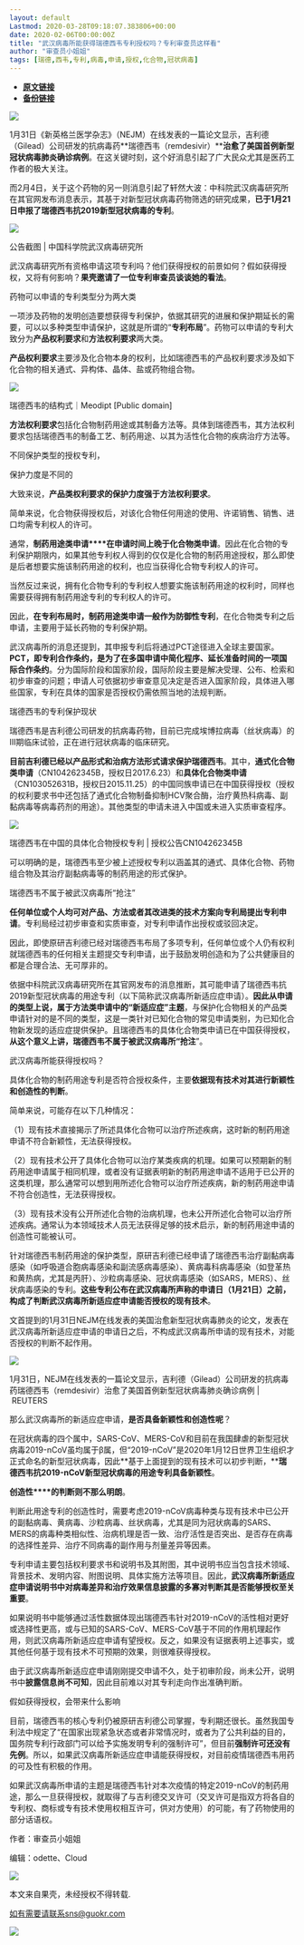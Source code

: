 ```yaml
---
layout: default
Lastmod: 2020-03-28T09:18:07.383806+00:00
date: 2020-02-06T00:00:00Z
title: "武汉病毒所能获得瑞德西韦专利授权吗？专利审查员这样看"
author: "审查员小姐姐"
tags: [瑞德,西韦,专利,病毒,申请,授权,化合物,冠状病毒]
---
```


* [**原文链接**](https://mp.weixin.qq.com/s/_PCxsOHIBomfkilxUoiA9Q)
* [**备份链接**](http://archive.ph/WdbOs)


![](/images/post/c6aa000a9553748381b8835c8912df49.jpg)

1月31日《新英格兰医学杂志》（NEJM）在线发表的一篇论文显示，吉利德（Gilead）公司研发的抗病毒药**瑞德西韦（remdesivir）****治愈了美国首例新型冠状病毒肺炎确诊病例**。在这关键时刻，这个好消息引起了广大民众尤其是医药工作者的极大关注。  

而2月4日，关于这个药物的另一则消息引起了轩然大波：中科院武汉病毒研究所在其官网发布消息表示，其基于对新型冠状病毒药物筛选的研究成果，**已于1月21日申报了瑞德西韦抗2019新型冠状病毒的专利**。

![](/images/post/9942d35f8345ffa5ba166c5122f098d8.jpg)

公告截图 | 中国科学院武汉病毒研究所

武汉病毒研究所有资格申请这项专利吗？他们获得授权的前景如何？假如获得授权，又将有何影响？**果壳邀请了一位专利审查员谈谈她的看法**。

药物可以申请的专利类型分为两大类

一项涉及药物的发明创造要想获得专利保护，依据其研究的进展和保护期延长的需要，可以以多种类型申请保护，这就是所谓的“**专利布局**”。药物可以申请的专利大致分为**产品权利要求**和**方法权利要求**两大类。

**产品权利要求**主要涉及化合物本身的权利，比如瑞德西韦的产品权利要求涉及如下化合物的相关通式、异构体、晶体、盐或药物组合物。

![](/images/post/75e3d57c5f428ace38447baf53061e34.jpg)

瑞德西韦的结构式｜Meodipt \[Public domain\]

**方法权利要求**包括化合物制药用途或其制备方法等。具体到瑞德西韦，其方法权利要求包括瑞德西韦的制备工艺、制药用途、以其为活性化合物的疾病治疗方法等。

不同保护类型的授权专利，

保护力度是不同的

大致来说，**产品类权利要求的保护力度强于方法权利要求**。

简单来说，化合物获得授权后，对该化合物任何用途的使用、许诺销售、销售、进口均需专利权人的许可。

通常，**制药用途类申请****在申请时间上晚于化合物类申请**。因此在化合物的专利保护期限内，如果其他专利权人得到的仅仅是化合物的制药用途授权，那么即使是后者想要实施该制药用途的权利，也应当获得化合物专利权人的许可。

当然反过来说，拥有化合物专利的专利权人想要实施该制药用途的权利时，同样也需要获得拥有制药用途专利的专利权人的许可。

因此，**在专利布局时，制药用途类申请一般作为防御性专利**，在化合物类专利之后申请，主要用于延长药物的专利保护期。

武汉病毒所的消息还提到，其申报专利后将通过PCT途径进入全球主要国家。**PCT，即专利合作条约，是为了在多国申请中简化程序、延长准备时间的一项国际合作条约**。分为国际阶段和国家阶段，国际阶段主要是解决受理、公布、检索和初步审查的问题；申请人可依据初步审查意见决定是否进入国家阶段，具体进入哪些国家，专利在具体的国家是否授权仍需依照当地的法规判断。

瑞德西韦的专利保护现状

瑞德西韦是吉利德公司研发的抗病毒药物，目前已完成埃博拉病毒（丝状病毒）的III期临床试验，正在进行冠状病毒的临床研究。

**目前吉利德已经以产品形式和治病方法形式请求保护瑞德西韦**。其中，**通式化合物类申请**（CN104262345B，授权日2017.6.23）和**具体化合物类申请**（CN103052631B，授权日2015.11.25）的中国同族申请已在中国获得授权（授权的权利要求书中还包括了通式化合物制备抑制HCV聚合酶，治疗黄热科病毒、副黏病毒等病毒药剂的用途）。其他类型的申请未进入中国或未进入实质审查程序。

![](/images/post/5250658f58780d2104bd9859e27c4ac9.jpg)

瑞德西韦在中国的具体化合物授权专利 | 授权公告CN104262345B

可以明确的是，瑞德西韦至少被上述授权专利以涵盖其的通式、具体化合物、药物组合物及其治疗副黏病毒等的制药用途的形式保护。

瑞德西韦不属于被武汉病毒所“抢注”

**任何单位或个人均可对产品、方法或者其改进类的技术方案向专利局提出专利申请**。专利局经过初步审查和实质审查，对专利申请作出授权或驳回决定。

因此，即使原研吉利德已经对瑞德西韦布局了多项专利，任何单位或个人仍有权利就瑞德西韦的任何相关主题提交专利申请，出于鼓励发明创造和为了公共健康目的都是合理合法、无可厚非的。

依据中科院武汉病毒研究所在其官网发布的消息推断，其可能申请了瑞德西韦抗2019新型冠状病毒的用途专利（以下简称武汉病毒所新适应症申请）。**因此从申请的类型上说，属于方法类申请中的“新适应症”主题**，与保护化合物相关的产品类申请针对的是不同的类型，这是一类针对已知化合物的常见申请类别，为已知化合物新发现的适应症提供保护。且瑞德西韦的具体化合物类申请已在中国获得授权，**从这个意义上讲，瑞德西韦不属于被武汉病毒所“抢注**”。

武汉病毒所能获得授权吗？

具体化合物的制药用途专利是否符合授权条件，主要**依据现有技术对其进行新颖性和创造性的判断**。

简单来说，可能存在以下几种情况：

（1）现有技术直接揭示了所述具体化合物可以治疗所述疾病，这时新的制药用途申请不符合新颖性，无法获得授权。

（2）现有技术公开了具体化合物可以治疗某类疾病的机理。如果可以预期新的制药用途申请属于相同机理，或者没有证据表明新的制药用途申请不适用于已公开的这类机理，那么通常可以想到用所述化合物可以治疗所述疾病，新的制药用途申请不符合创造性，无法获得授权。

（3）现有技术没有公开所述化合物的治病机理，也未公开所述化合物可以治疗所述疾病。通常认为本领域技术人员无法获得足够的技术启示，新的制药用途申请的创造性可能被认可。

针对瑞德西韦制药用途的保护类型，原研吉利德已经申请了瑞德西韦治疗副黏病毒感染（如呼吸道合胞病毒感染和副流感病毒感染）、黄病毒科病毒感染（如登革热和黄热病，尤其是丙肝）、沙粒病毒感染、冠状病毒感染（如SARS，MERS）、丝状病毒感染的专利。**这些专利公布在武汉病毒所声称的申请日（1月21日）之前，构成了判断武汉病毒所新适应症申请能否授权的现有技术**。

文首提到的1月31日NEJM在线发表的美国治愈新型冠状病毒肺炎的论文，发表在武汉病毒所新适应症申请的申请日之后，不构成武汉病毒所申请的现有技术，对能否授权的判断不起作用。

![](/images/post/f91491456375b696140a590bd49d61ff.jpg)

1月31日，NEJM在线发表的一篇论文显示，吉利德（Gilead）公司研发的抗病毒药瑞德西韦（remdesivir）治愈了美国首例新型冠状病毒肺炎确诊病例 | REUTERS

那么武汉病毒所的新适应症申请，**是否具备新颖性和创造性呢**？

在冠状病毒的四个属中，SARS-CoV、MERS-CoV和目前在我国肆虐的新型冠状病毒2019-nCoV虽均属于β属，但“2019-nCoV”是2020年1月12日世界卫生组织才正式命名的新型冠状病毒，因此**基于上面提到的现有技术可以初步判断，****瑞德西韦抗2019-nCoV新型冠状病毒的用途专利具备新颖性**。

**创造性****的判断则不那么明朗**。

判断此用途专利的创造性时，需要考虑2019-nCoV病毒种类与现有技术中已公开的副黏病毒、黄病毒、沙粒病毒、丝状病毒，尤其是同为冠状病毒的SARS、MERS的病毒种类相似性、治病机理是否一致、治疗活性是否突出、是否存在病毒的选择性差异、治疗不同病毒的副作用与剂量差异等因素。

专利申请主要包括权利要求书和说明书及其附图，其中说明书应当包含技术领域、背景技术、发明内容、附图说明、具体实施方法等项目。因此，**武汉病毒所新适应症申请说明书中对病毒差异和治疗效果信息披露的多寡对判断其是否能够授权至关重要**。

如果说明书中能够通过活性数据体现出瑞德西韦针对2019-nCoV的活性相对更好或选择性更高，或与已知的SARS-CoV、MERS-CoV基于不同的作用机理起作用，则武汉病毒所新适应症申请有望授权。反之，如果没有证据表明上述事实，或其他任何基于现有技术不可预期的效果，则很难获得授权。

由于武汉病毒所新适应症申请刚刚提交申请不久，处于初审阶段，尚未公开，说明书中**披露信息尚不可知**，因此目前难以对其专利走向作出准确判断。

假如获得授权，会带来什么影响

目前，瑞德西韦的核心专利仍被原研吉利德公司掌握，专利期还很长。虽然我国专利法中规定了“在国家出现紧急状态或者非常情况时，或者为了公共利益的目的，国务院专利行政部门可以给予实施发明专利的强制许可”，但目前**强制许可还没有先例**。所以，如果武汉病毒所新适应症申请能获得授权，对目前疫情瑞德西韦用药的可及性有积极的作用。

如果武汉病毒所申请的主题是瑞德西韦针对本次疫情的特定2019-nCoV的制药用途，那么一旦获得授权，就取得了与吉利德交叉许可（交叉许可是指双方将各自的专利权、商标或专有技术使用权相互许可，供对方使用）的可能，有了药物使用的部分话语权。

作者：审查员小姐姐

编辑：odette、Cloud

![](/images/post/7ea83d9821fcdba927d9754760c25fe9.jpg)

本文来自果壳，未经授权不得转载.

如有需要请联系sns@guokr.com

![](/images/post/ef10a1d447cd7a8cd5ddd0bff2a1aa42.jpg)

